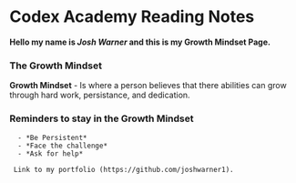 # Codex Academy Reading Notes
**Hello my name is _Josh Warner_ and this is my Growth Mindset Page.**

### The Growth Mindset
**Growth Mindset** - Is where a person believes that there abilities can grow through hard work, persistance, and dedication.

### Reminders to stay in the Growth Mindset
      - *Be Persistent*
      - *Face the challenge*
      - *Ask for help*
      
     Link to my portfolio (https://github.com/joshwarner1).
